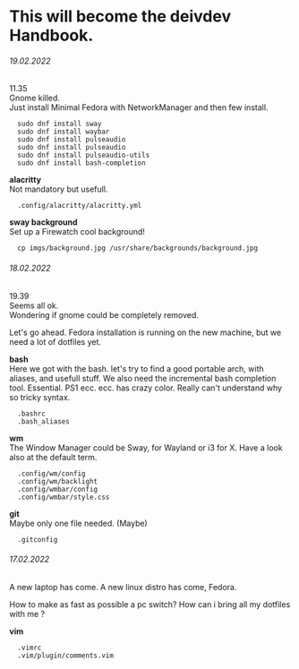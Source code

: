 # This will become the deivdev Handbook. 

###### 19.02.2022

  11.35  
    Gnome killed.  
    Just install Minimal Fedora with NetworkManager and then few install.  

  ```
    sudo dnf install sway
    sudo dnf install waybar
    sudo dnf install pulseaudio
    sudo dnf install pulseaudio
    sudo dnf install pulseaudio-utils
    sudo dnf install bash-completion
  ```

  **alacritty**  
  Not mandatory but usefull.  
  ```
    .config/alacritty/alacritty.yml
  ```

  **sway background**  
  Set up a Firewatch cool background!  
  ```
    cp imgs/background.jpg /usr/share/backgrounds/background.jpg
  ```


###### 18.02.2022

  19.39  
    Seems all ok.  
    Wondering if gnome could be completely removed.

  Let's go ahead.
  Fedora installation is running on the new machine,
  but we need a lot of dotfiles yet.
  
  **bash**  
  Here we got with the bash.
  let's try to find a good portable arch, with aliases, and usefull stuff.
  We also need the incremental bash completion tool. Essential.
  PS1 ecc. ecc. has crazy color. Really can't understand why so tricky syntax.

  ```
    .bashrc
    .bash_aliases
  ```

  **wm**  
  The Window Manager could be Sway, for Wayland or i3 for X.
  Have a look also at the default term.
  ```
    .config/wm/config
    .config/wm/backlight
    .config/wmbar/config
    .config/wmbar/style.css
  ```

  **git**  
  Maybe only one file needed. (Maybe)
  ```
    .gitconfig
  ```

###### 17.02.2022

  A new laptop has come.
  A new linux distro has come, Fedora.

  How to make as fast as possible a pc switch? 
  How can i bring all my dotfiles with me ? 

  **vim**  
  ```
    .vimrc  
    .vim/plugin/comments.vim  
  ```
